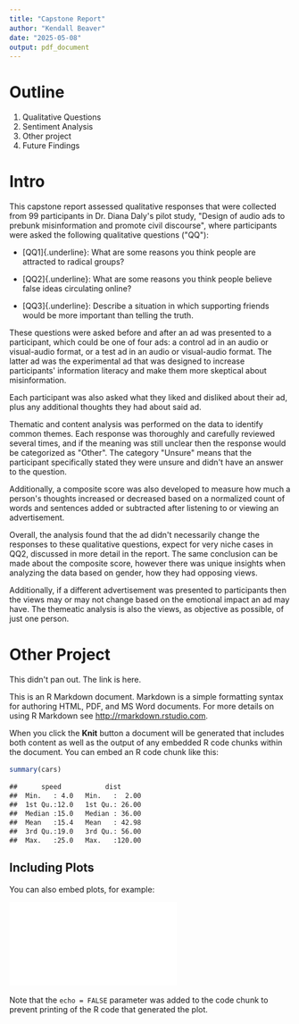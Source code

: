 ```yaml
---
title: "Capstone Report"
author: "Kendall Beaver"
date: "2025-05-08"
output: pdf_document
---
```




# Outline

1.  Qualitative Questions
2.  Sentiment Analysis
3.  Other project
4.  Future Findings

# Intro

This capstone report assessed qualitative responses that were collected from 99 participants in Dr. Diana Daly's pilot study, "Design of audio ads to prebunk misinformation and promote civil discourse", where participants were asked the following qualitative questions ("QQ"):

-   [QQ1]{.underline}: What are some reasons you think people are attracted to radical groups?

-   [QQ2]{.underline}: What are some reasons you think people believe false ideas circulating online?

-   [QQ3]{.underline}: Describe a situation in which supporting friends would be more important than telling the truth.

These questions were asked before and after an ad was presented to a participant, which could be one of four ads: a control ad in an audio or visual-audio format, or a test ad in an audio or visual-audio format. The latter ad was the experimental ad that was designed to increase participants' information literacy and make them more skeptical about misinformation.

Each participant was also asked what they liked and disliked about their ad, plus any additional thoughts they had about said ad.

Thematic and content analysis was performed on the data to identify common themes. Each response was thoroughly and carefully reviewed several times, and if the meaning was still unclear then the response would be categorized as "Other". The category "Unsure" means that the participant specifically stated they were unsure and didn't have an answer to the question.

Additionally, a composite score was also developed to measure how much a person's thoughts increased or decreased based on a normalized count of words and sentences added or subtracted after listening to or viewing an advertisement.

Overall, the analysis found that the ad didn't necessarily change the responses to these qualitative questions, expect for very niche cases in QQ2, discussed in more detail in the report. The same conclusion can be made about the composite score, however there was unique insights when analyzing the data based on gender, how they had opposing views.

Additionally, if a different advertisement was presented to participants then the views may or may not change based on the emotional impact an ad may have. The themeatic analysis is also the views, as objective as possible, of just one person.

# Other Project

This didn't pan out. The link is here.

This is an R Markdown document. Markdown is a simple formatting syntax for authoring HTML, PDF, and MS Word documents. For more details on using R Markdown see <http://rmarkdown.rstudio.com>.

When you click the **Knit** button a document will be generated that includes both content as well as the output of any embedded R code chunks within the document. You can embed an R code chunk like this:


``` r
summary(cars)
```

```
##      speed           dist       
##  Min.   : 4.0   Min.   :  2.00  
##  1st Qu.:12.0   1st Qu.: 26.00  
##  Median :15.0   Median : 36.00  
##  Mean   :15.4   Mean   : 42.98  
##  3rd Qu.:19.0   3rd Qu.: 56.00  
##  Max.   :25.0   Max.   :120.00
```

## Including Plots

You can also embed plots, for example:

![](Final-Report---Capstone-698_files/figure-latex/pressure-1.pdf)<!-- --> 

Note that the `echo = FALSE` parameter was added to the code chunk to prevent printing of the R code that generated the plot.
